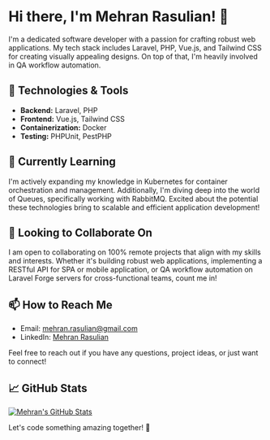 # Hi there, I'm Mehran Rasulian! 👋

I'm a dedicated software developer with a passion for crafting robust web applications. My tech stack includes Laravel, PHP, Vue.js, and Tailwind CSS for creating visually appealing designs. On top of that, I'm heavily involved in QA workflow automation.

## 🔧 Technologies & Tools

- **Backend:** Laravel, PHP
- **Frontend:** Vue.js, Tailwind CSS
- **Containerization:** Docker
- **Testing:** PHPUnit, PestPHP

## 🌱 Currently Learning

I'm actively expanding my knowledge in Kubernetes for container orchestration and management. Additionally, I'm diving deep into the world of Queues, specifically working with RabbitMQ. Excited about the potential these technologies bring to scalable and efficient application development!

## 💼 Looking to Collaborate On

I am open to collaborating on 100% remote projects that align with my skills and interests. Whether it's building robust web applications, implementing a RESTful API for SPA or mobile application, or QA workflow automation on Laravel Forge servers for cross-functional teams, count me in!

## 📫 How to Reach Me

- Email: [mehran.rasulian@gmail.com](mailto:mehran.rasulian@gmail.com)
- LinkedIn: [Mehran Rasulian](https://www.linkedin.com/in/mehranrasulian)

Feel free to reach out if you have any questions, project ideas, or just want to connect!

## 📈 GitHub Stats

[![Mehran's GitHub Stats](https://github-readme-stats.vercel.app/api?username=mehrancodes&show_icons=true&count_private=true&hide=issues&theme=dark)](https://github.com/mehrancodes)

Let's code something amazing together! 🚀
